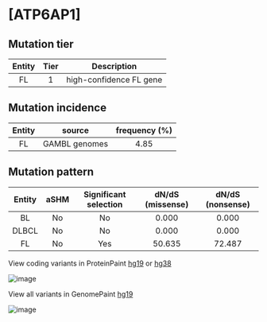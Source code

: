 # [ATP6AP1]

## Mutation tier

|Entity|Tier|Description            |
|:------:|:----:|-----------------------|
|FL    |1   |high-confidence FL gene|
## Mutation incidence

|Entity|source       |frequency (%)|
|:------:|:-------------:|:-------------:|
|FL    |GAMBL genomes|4.85         |

## Mutation pattern

|Entity|aSHM|Significant selection|dN/dS (missense)|dN/dS (nonsense)|
|:------:|:----:|:---------------------:|:----------------:|:----------------:|
|BL    |No  |No                   | 0.000          | 0.000          |
|DLBCL |No  |No                   | 0.000          | 0.000          |
|FL    |No  |Yes                  |50.635          |72.487          |



View coding variants in ProteinPaint [hg19](https://www.bcgsc.ca/downloads/morinlab/GAMBL/test/genes/ATP6AP1_protein.html)  or [hg38](https://www.bcgsc.ca/downloads/morinlab/GAMBL/test/genes/ATP6AP1_protein_hg38.html)

![image](../../images/proteinpaint/ATP6AP1_NM_001183.svg)

View all variants in GenomePaint [hg19](https://www.bcgsc.ca/downloads/morinlab/GAMBL/test/genes/ATP6AP1.html)

![image](../../images/proteinpaint/ATP6AP1.svg)
